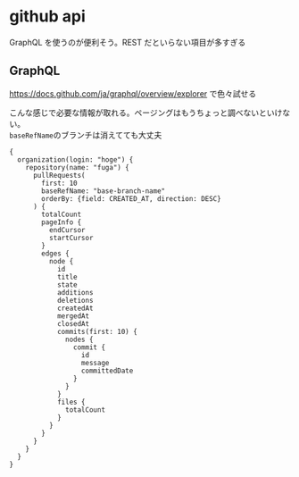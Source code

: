 # github api

GraphQL を使うのが便利そう。REST だといらない項目が多すぎる

## GraphQL

https://docs.github.com/ja/graphql/overview/explorer で色々試せる

こんな感じで必要な情報が取れる。ページングはもうちょっと調べないといけない。  
`baseRefName`のブランチは消えてても大丈夫

```
{
  organization(login: "hoge") {
    repository(name: "fuga") {
      pullRequests(
        first: 10
        baseRefName: "base-branch-name"
        orderBy: {field: CREATED_AT, direction: DESC}
      ) {
        totalCount
        pageInfo {
          endCursor
          startCursor
        }
        edges {
          node {
            id
            title
            state
            additions
            deletions
            createdAt
            mergedAt
            closedAt
            commits(first: 10) {
              nodes {
                commit {
                  id
                  message
                  committedDate
                }
              }
            }
            files {
              totalCount
            }
          }
        }
      }
    }
  }
}
```